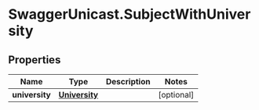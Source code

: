 # SwaggerUnicast.SubjectWithUniversity

## Properties

Name | Type | Description | Notes
------------ | ------------- | ------------- | -------------
**university** | [**University**](University.md) |  | [optional] 


